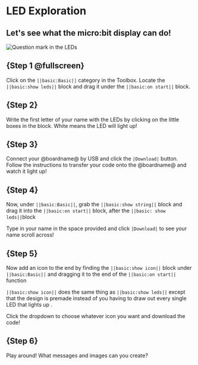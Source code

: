 # LED Exploration

## Let's see what the micro:bit display can do!

![Question mark in the LEDs](/static/question-mark.png)

## {Step 1 @fullscreen}

Click on the ``||basic:Basic||`` category in the Toolbox.
Locate the ``||basic:show leds||`` block and drag it under the ``||basic:on start||`` block.

## {Step 2}
Write the first letter of your name with the LEDs by clicking on the little boxes in the block. White means the LED will light up! 

## {Step 3}
Connect your @boardname@ by USB and click the ``|Download|`` button. Follow the instructions to transfer your code onto the @boardname@ and watch it light up!

## {Step 4}
Now, under ``||basic:Basic||``, grab the ``||basic:show string||`` block and drag it into the ``||basic:on start||`` block, after the ``||basic: show leds||``block

Type in your name in the space provided and click ``|Download|`` to see your name scroll across!

## {Step 5}
Now add an icon to the end by finding the ``||basic:show icon||`` block under ``||basic:Basic||`` and dragging it to the end of the ``||basic:on start||`` function

``||basic:show icon||`` does the same thing as ``||basic:show leds||`` except that the design is premade instead of you having to draw out every single LED that lights up .

Click the dropdown to choose whatever icon you want and download the code!

## {Step 6}
Play around! What messages and images can you create?

